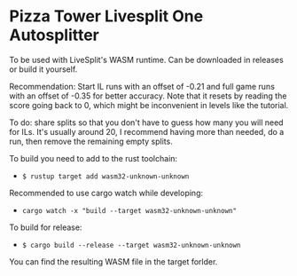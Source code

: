 # Pizza Tower Livesplit One Autosplitter

To be used with LiveSplit's WASM runtime. Can be downloaded in releases or build it yourself.

Recommendation: Start IL runs with an offset of -0.21 and full game runs with an offset of -0.35 for better accuracy. Note that it resets by reading the score going back to 0, which might be inconvenient in levels like the tutorial.

To do: share splits so that you don't have to guess how many you will need for ILs. It's usually around 20, I recommend having more than needed, do a run, then remove the remaining empty splits.

To build you need to add to the rust toolchain:

* `$ rustup target add wasm32-unknown-unknown`

Recommended to use cargo watch while developing:

* `cargo watch -x "build --target wasm32-unknown-unknown"`

To build for release:

* `$ cargo build --release --target wasm32-unknown-unknown`

You can find the resulting WASM file in the target forlder.
